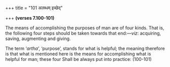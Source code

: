 +++
title = "101 अलब्धम् इच्छेद्"

+++
**(verses 7.100-101)**

The means of accomplishing the purposes of man are of four kinds. That
is, the following four steps should be taken towards that end:—*viz*:
acquiring, saving, augmenting and giving.

The term ‘*artha*’, ‘purpose’, stands for what is helpful; the meaning
therefore is that what is mentioned here is the means for accomplishing
what is helpful for man; these four Shall be always put into practice:
(100-101)


